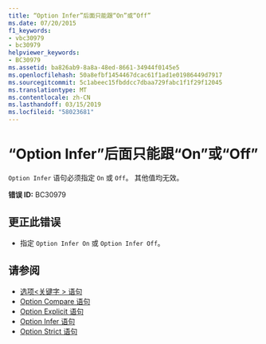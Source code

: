 ```yaml
---
title: “Option Infer”后面只能跟“On”或“Off”
ms.date: 07/20/2015
f1_keywords:
- vbc30979
- bc30979
helpviewer_keywords:
- BC30979
ms.assetid: ba826ab9-8a8a-48ed-8661-34944f0145e5
ms.openlocfilehash: 50a8efbf1454467dcac61f1ad1e01986449d7917
ms.sourcegitcommit: 5c1abeec15fbddcc7dbaa729fabc1f1f29f12045
ms.translationtype: MT
ms.contentlocale: zh-CN
ms.lasthandoff: 03/15/2019
ms.locfileid: "58023681"
---
```

# <a name="option-infer-can-be-followed-only-by-on-or-off"></a>“Option Infer”后面只能跟“On”或“Off”
`Option Infer` 语句必须指定 `On` 或 `Off`。 其他值均无效。  
  
 **错误 ID:** BC30979  
  
## <a name="to-correct-this-error"></a>更正此错误  
  
-   指定 `Option Infer On` 或 `Option Infer Off`。  
  
## <a name="see-also"></a>请参阅

- [选项\<关键字 > 语句](../../visual-basic/language-reference/statements/option-keyword-statement.md)
- [Option Compare 语句](../../visual-basic/language-reference/statements/option-compare-statement.md)
- [Option Explicit 语句](../../visual-basic/language-reference/statements/option-explicit-statement.md)
- [Option Infer 语句](../../visual-basic/language-reference/statements/option-infer-statement.md)
- [Option Strict 语句](../../visual-basic/language-reference/statements/option-strict-statement.md)
